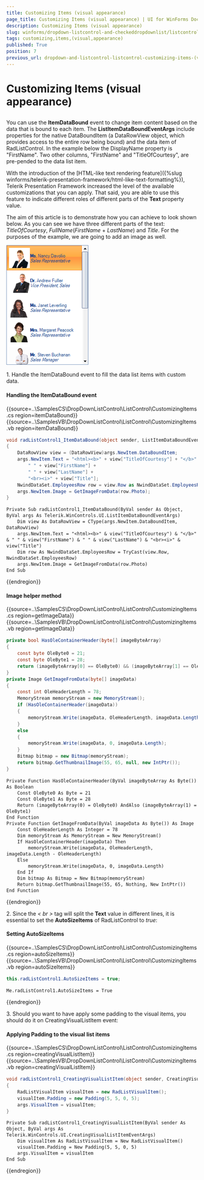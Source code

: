 ```yaml
---
title: Customizing Items (visual appearance)
page_title: Customizing Items (visual appearance) | UI for WinForms Documentation
description: Customizing Items (visual appearance)
slug: winforms/dropdown-listcontrol-and-checkeddropdownlist/listcontrol/customizing-items-(visual-appearance)
tags: customizing,items,(visual,appearance)
published: True
position: 7
previous_url: dropdown-and-listcontrol-listcontrol-customizing-items-(visual-appearance)
---
```


# Customizing Items (visual appearance)
 
## 

You can use the __ItemDataBound__ event to change item content based on the data that is bound to each item. The __ListItemDataBoundEventArgs__ include properties for the native DataBoundItem (a DataRowView object, which provides access to the entire row being bound) and the data item of RadListControl. In the example below the DisplayName property is "FirstName". Two other columns, "FirstName" and "TitleOfCourtesy", are pre-pended to the data list item.

With the introduction of the [HTML-like text rendering feature]({%slug winforms/telerik-presentation-framework/html-like-text-formatting%}), Telerik Presentation Framework increased the level of the available customizations that you can apply. That said, you are able to use this feature to indicate different roles of different parts of the __Text__ property value.

The aim of this article is to demonstrate how you can achieve to look shown below. As you can see we have three different parts of the text: *TitleOfCourtesy*, *FullName*(*FirstName* + *LastName*) and *Title*. For the purposes of the example, we are going to add an image as well.

![dropdown-and-listcontrol-listcontrol-customizing-items-visual-appearance 001](images/dropdown-and-listcontrol-listcontrol-customizing-items-visual-appearance001.png)



1\. Handle the ItemDataBound event to fill the data list items with custom data. 
#### Handling the ItemDataBound event 

{{source=..\SamplesCS\DropDownListControl\ListControl\CustomizingItems.cs region=itemDataBound}} 
{{source=..\SamplesVB\DropDownListControl\ListControl\CustomizingItems.vb region=itemDataBound}} 

````C#
void radListControl1_ItemDataBound(object sender, ListItemDataBoundEventArgs args)
{
    DataRowView view = (DataRowView)args.NewItem.DataBoundItem;
    args.NewItem.Text = "<html><b>" + view["TitleOfCourtesy"] + "</b>" +
        " " + view["FirstName"] +
        " " + view["LastName"] +
        "<br><i>" + view["Title"];
    NwindDataSet.EmployeesRow row = view.Row as NwindDataSet.EmployeesRow;
    args.NewItem.Image = GetImageFromData(row.Photo);
}

````
````VB.NET
Private Sub radListControl1_ItemDataBound(ByVal sender As Object, ByVal args As Telerik.WinControls.UI.ListItemDataBoundEventArgs)
    Dim view As DataRowView = CType(args.NewItem.DataBoundItem, DataRowView)
    args.NewItem.Text = "<html><b>" & view("TitleOfCourtesy") & "</b>" & " " & view("FirstName") & " " & view("LastName") & "<br><i>" & view("Title")
    Dim row As NwindDataSet.EmployeesRow = TryCast(view.Row, NwindDataSet.EmployeesRow)
    args.NewItem.Image = GetImageFromData(row.Photo)
End Sub

````

{{endregion}} 


#### Image helper method 

{{source=..\SamplesCS\DropDownListControl\ListControl\CustomizingItems.cs region=getImageData}} 
{{source=..\SamplesVB\DropDownListControl\ListControl\CustomizingItems.vb region=getImageData}} 

````C#
private bool HasOleContainerHeader(byte[] imageByteArray)
{
    const byte OleByte0 = 21;
    const byte OleByte1 = 28;
    return (imageByteArray[0] == OleByte0) && (imageByteArray[1] == OleByte1);
}
private Image GetImageFromData(byte[] imageData)
{
    const int OleHeaderLength = 78;
    MemoryStream memoryStream = new MemoryStream();
    if (HasOleContainerHeader(imageData))
    {
        memoryStream.Write(imageData, OleHeaderLength, imageData.Length - OleHeaderLength);
    }
    else
    {
        memoryStream.Write(imageData, 0, imageData.Length);
    }
    Bitmap bitmap = new Bitmap(memoryStream);
    return bitmap.GetThumbnailImage(55, 65, null, new IntPtr());
}

````
````VB.NET
Private Function HasOleContainerHeader(ByVal imageByteArray As Byte()) As Boolean
    Const OleByte0 As Byte = 21
    Const OleByte1 As Byte = 28
    Return (imageByteArray(0) = OleByte0) AndAlso (imageByteArray(1) = OleByte1)
End Function
Private Function GetImageFromData(ByVal imageData As Byte()) As Image
    Const OleHeaderLength As Integer = 78
    Dim memoryStream As MemoryStream = New MemoryStream()
    If HasOleContainerHeader(imageData) Then
        memoryStream.Write(imageData, OleHeaderLength, imageData.Length - OleHeaderLength)
    Else
        memoryStream.Write(imageData, 0, imageData.Length)
    End If
    Dim bitmap As Bitmap = New Bitmap(memoryStream)
    Return bitmap.GetThumbnailImage(55, 65, Nothing, New IntPtr())
End Function

````

{{endregion}} 

2\. Since the *&lt; br &gt;* tag will split the __Text__ value in different lines, it is essential to set the __AutoSizeItems__ of RadListControl to *true*:
        	
#### Setting AutoSizeItems 

{{source=..\SamplesCS\DropDownListControl\ListControl\CustomizingItems.cs region=autoSizeItems}} 
{{source=..\SamplesVB\DropDownListControl\ListControl\CustomizingItems.vb region=autoSizeItems}} 

````C#
this.radListControl1.AutoSizeItems = true;

````
````VB.NET
Me.radListControl1.AutoSizeItems = True

````

{{endregion}} 
 

3\. Should you want to have apply some padding to the visual items, you should do it on CreatingVisualListItem event: 

#### Applying Padding to the visual list items 

{{source=..\SamplesCS\DropDownListControl\ListControl\CustomizingItems.cs region=creatingVisualListItem}} 
{{source=..\SamplesVB\DropDownListControl\ListControl\CustomizingItems.vb region=creatingVisualListItem}} 

````C#
void radListControl1_CreatingVisualListItem(object sender, CreatingVisualListItemEventArgs args)
{
    RadListVisualItem visualItem = new RadListVisualItem();
    visualItem.Padding = new Padding(5, 5, 0, 5);
    args.VisualItem = visualItem;
}

````
````VB.NET
Private Sub radListControl1_CreatingVisualListItem(ByVal sender As Object, ByVal args As Telerik.WinControls.UI.CreatingVisualListItemEventArgs)
    Dim visualItem As RadListVisualItem = New RadListVisualItem()
    visualItem.Padding = New Padding(5, 5, 0, 5)
    args.VisualItem = visualItem
End Sub

````

{{endregion}} 



